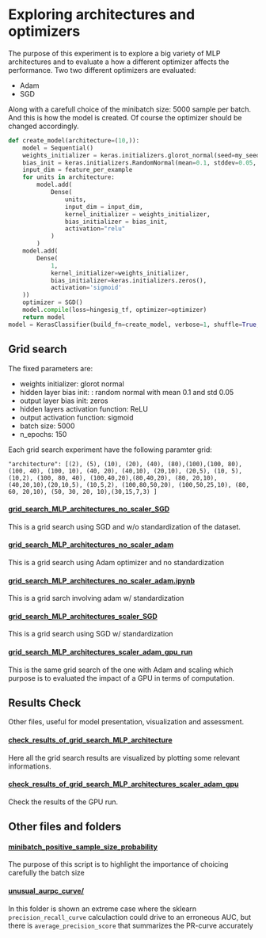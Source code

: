 # Exploring architectures and optimizers

The purpose of this experiment is to explore a big variety of MLP architectures and to evaluate a how a different optimizer affects the performance. Two  two different optimizers are evaluated:
* Adam
* SGD



Along with a carefull choice of the minibatch size: 5000 sample per batch.
<br/>
And this is how the model is created. Of course the optimizer should be changed accordingly.

```python
def create_model(architecture=(10,)):
    model = Sequential()
    weights_initializer = keras.initializers.glorot_normal(seed=my_seed)
    bias_init = keras.initializers.RandomNormal(mean=0.1, stddev=0.05, seed=my_seed)
    input_dim = feature_per_example
    for units in architecture:
        model.add(
            Dense(
                units,
                input_dim = input_dim,
                kernel_initializer = weights_initializer,
                bias_initializer = bias_init,
                activation="relu"
            )
        )
    model.add(
        Dense(
            1,
            kernel_initializer=weights_initializer,
            bias_initializer=keras.initializers.zeros(),
            activation='sigmoid'
    ))
    optimizer = SGD()
    model.compile(loss=hingesig_tf, optimizer=optimizer)
    return model
model = KerasClassifier(build_fn=create_model, verbose=1, shuffle=True, batch_size=batch_size, epochs=150)
```

## Grid search
The fixed parameters are:
* weights initializer: glorot normal
* hidden layer bias init: : random normal with mean 0.1 and std 0.05
* output layer bias init:  zeros
* hidden layers activation function: ReLU
* output activation function: sigmoid
* batch size: 5000
* n_epochs: 150

Each grid search experiment have the following paramter grid:

```
"architecture": [(2), (5), (10), (20), (40), (80),(100),(100, 80), (100, 40), (100, 10), (40, 20), (40,10), (20,10), (20,5), (10, 5), (10,2), (100, 80, 40), (100,40,20),(80,40,20), (80, 20,10), (40,20,10),(20,10,5), (10,5,2), (100,80,50,20), (100,50,25,10), (80, 60, 20,10), (50, 30, 20, 10),(30,15,7,3) ]
```
#### [grid_search_MLP_architectures_no_scaler_SGD](https://github.com/alessio-cuzzocrea/tesi/blob/master/experiments/exploring_architecture_and_optimizers/grid_search_MLP_architectures_no_scaler_SGD.ipynb)
This is a grid search using SGD and w/o standardization of the dataset.

#### [grid_search_MLP_architectures_no_scaler_adam](https://github.com/alessio-cuzzocrea/tesi/blob/master/experiments/exploring_architecture_and_optimizers/grid_search_MLP_architectures_no_scaler_adam.ipynb)
This is a grid search using Adam optimizer and no standardization

#### [grid_search_MLP_architectures_no_scaler_adam.ipynb](https://github.com/alessio-cuzzocrea/tesi/blob/master/experiments/exploring_architecture_and_optimizers/grid_search_MLP_architectures_no_scaler_adam.ipynb)
This is a grid sarch involving adam w/ standardization
#### [grid_search_MLP_architectures_scaler_SGD](https://github.com/alessio-cuzzocrea/tesi/blob/master/experiments/exploring_architecture_and_optimizers/grid_search_MLP_architectures_scaler_SGD.ipynb)
This is a grid search using SGD w/ standardization

#### [grid_search_MLP_architectures_scaler_adam_gpu_run](https://github.com/alessio-cuzzocrea/tesi/blob/master/experiments/exploring_architecture_and_optimizers/grid_search_MLP_architectures_scaler_adam_gpu_run.ipynb)
This is the  same grid search of the one with Adam and scaling which purpose is to evaluated the impact of a GPU in terms of computation.


## Results Check
Other files, useful for model presentation, visualization and assessment.
#### [check_results_of_grid_search_MLP_architecture](https://github.com/alessio-cuzzocrea/tesi/blob/master/experiments/exploring_architecture_and_optimizers/check_results_of_grid_search_MLP_architecture.ipynb)
Here all the grid search results are visualized by plotting some relevant informations.

#### [check_results_of_grid_search_MLP_architectures_scaler_adam_gpu](https://github.com/alessio-cuzzocrea/tesi/blob/master/experiments/exploring_architecture_and_optimizers/check_results_of_grid_search_MLP_architectures_scaler_adam_gpu.ipynb)
Check the results of the GPU run.

## Other files and folders
#### [minibatch_positive_sample_size_probability](https://github.com/alessio-cuzzocrea/tesi/blob/master/experiments/exploring_architecture_and_optimizers/minibatch_positive_sample_size_probability.ipynb)
The purpose of this script is to highlight the importance of choicing carefully the batch size

#### [unusual_aurpc_curve/](https://github.com/alessio-cuzzocrea/tesi/tree/master/experiments/exploring_architecture_and_optimizers/unusual_aurpc_curve)
In this folder is shown an extreme case where the sklearn `precision_recall_curve` calculaction could drive to an erroneous AUC, but there is `average_precision_score` that summarizes the PR-curve accurately